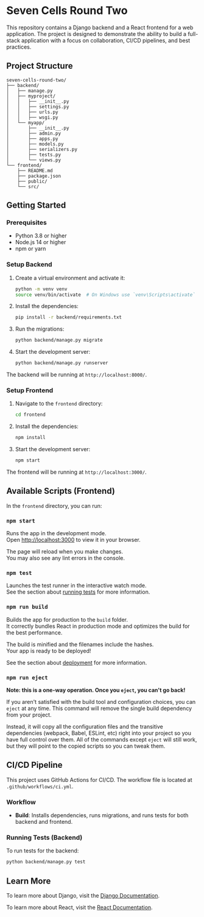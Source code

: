 # Seven Cells Round Two

This repository contains a Django backend and a React frontend for a web application. The project is designed to demonstrate the ability to build a full-stack application with a focus on collaboration, CI/CD pipelines, and best practices.

## Project Structure

```plaintext
seven-cells-round-two/
├── backend/
│   ├── manage.py
│   ├── myproject/
│   │   ├── __init__.py
│   │   ├── settings.py
│   │   ├── urls.py
│   │   ├── wsgi.py
│   └── myapp/
│       ├── __init__.py
│       ├── admin.py
│       ├── apps.py
│       ├── models.py
│       ├── serializers.py
│       ├── tests.py
│       └── views.py
└── frontend/
    ├── README.md
    ├── package.json
    ├── public/
    └── src/
```

## Getting Started

### Prerequisites

- Python 3.8 or higher
- Node.js 14 or higher
- npm or yarn

### Setup Backend

1. Create a virtual environment and activate it:

    ```sh
    python -m venv venv
    source venv/bin/activate  # On Windows use `venv\Scripts\activate`
    ```

2. Install the dependencies:

    ```sh
    pip install -r backend/requirements.txt
    ```

3. Run the migrations:

    ```sh
    python backend/manage.py migrate
    ```

4. Start the development server:

    ```sh
    python backend/manage.py runserver
    ```

The backend will be running at `http://localhost:8000/`.

### Setup Frontend

1. Navigate to the `frontend` directory:

    ```sh
    cd frontend
    ```

2. Install the dependencies:

    ```sh
    npm install
    ```

3. Start the development server:

    ```sh
    npm start
    ```

The frontend will be running at `http://localhost:3000/`.

## Available Scripts (Frontend)

In the `frontend` directory, you can run:

### `npm start`

Runs the app in the development mode.\
Open [http://localhost:3000](http://localhost:3000) to view it in your browser.

The page will reload when you make changes.\
You may also see any lint errors in the console.

### `npm test`

Launches the test runner in the interactive watch mode.\
See the section about [running tests](https://facebook.github.io/create-react-app/docs/running-tests) for more information.

### `npm run build`

Builds the app for production to the `build` folder.\
It correctly bundles React in production mode and optimizes the build for the best performance.

The build is minified and the filenames include the hashes.\
Your app is ready to be deployed!

See the section about [deployment](https://facebook.github.io/create-react-app/docs/deployment) for more information.

### `npm run eject`

**Note: this is a one-way operation. Once you `eject`, you can't go back!**

If you aren't satisfied with the build tool and configuration choices, you can `eject` at any time. This command will remove the single build dependency from your project.

Instead, it will copy all the configuration files and the transitive dependencies (webpack, Babel, ESLint, etc) right into your project so you have full control over them. All of the commands except `eject` will still work, but they will point to the copied scripts so you can tweak them. 

## CI/CD Pipeline

This project uses GitHub Actions for CI/CD. The workflow file is located at `.github/workflows/ci.yml`.

### Workflow

- **Build**: Installs dependencies, runs migrations, and runs tests for both backend and frontend.

### Running Tests (Backend)

To run tests for the backend:

```sh
python backend/manage.py test
```

## Learn More

To learn more about Django, visit the [Django Documentation](https://docs.djangoproject.com/en/stable/).

To learn more about React, visit the [React Documentation](https://reactjs.org/).
